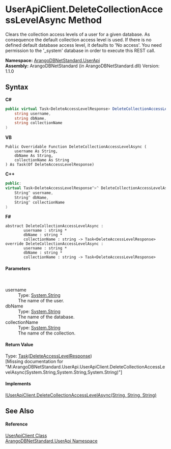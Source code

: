 # UserApiClient.DeleteCollectionAccessLevelAsync Method 
 

Clears the collection access levels of a user for a given database. As consequence the default collection access level is used. If there is no defined default database access level, it defaults to 'No access'. You need permission to the '_system' database in order to execute this REST call.

**Namespace:**&nbsp;<a href="a57cb14e-62d0-8e40-f4e2-560f8a8cd6e9">ArangoDBNetStandard.UserApi</a><br />**Assembly:**&nbsp;ArangoDBNetStandard (in ArangoDBNetStandard.dll) Version: 1.1.0

## Syntax

**C#**<br />
``` C#
public virtual Task<DeleteAccessLevelResponse> DeleteCollectionAccessLevelAsync(
	string username,
	string dbName,
	string collectionName
)
```

**VB**<br />
``` VB
Public Overridable Function DeleteCollectionAccessLevelAsync ( 
	username As String,
	dbName As String,
	collectionName As String
) As Task(Of DeleteAccessLevelResponse)
```

**C++**<br />
``` C++
public:
virtual Task<DeleteAccessLevelResponse^>^ DeleteCollectionAccessLevelAsync(
	String^ username, 
	String^ dbName, 
	String^ collectionName
)
```

**F#**<br />
``` F#
abstract DeleteCollectionAccessLevelAsync : 
        username : string * 
        dbName : string * 
        collectionName : string -> Task<DeleteAccessLevelResponse> 
override DeleteCollectionAccessLevelAsync : 
        username : string * 
        dbName : string * 
        collectionName : string -> Task<DeleteAccessLevelResponse> 
```


#### Parameters
&nbsp;<dl><dt>username</dt><dd>Type: <a href="https://docs.microsoft.com/dotnet/api/system.string" target="_blank" rel="noopener noreferrer">System.String</a><br />The name of the user.</dd><dt>dbName</dt><dd>Type: <a href="https://docs.microsoft.com/dotnet/api/system.string" target="_blank" rel="noopener noreferrer">System.String</a><br />The name of the database.</dd><dt>collectionName</dt><dd>Type: <a href="https://docs.microsoft.com/dotnet/api/system.string" target="_blank" rel="noopener noreferrer">System.String</a><br />The name of the collection.</dd></dl>

#### Return Value
Type: <a href="https://docs.microsoft.com/dotnet/api/system.threading.tasks.task-1" target="_blank" rel="noopener noreferrer">Task</a>(<a href="68062b0c-edbd-c1a6-36d1-03c0dc0bd80f">DeleteAccessLevelResponse</a>)<br />\[Missing <returns> documentation for "M:ArangoDBNetStandard.UserApi.UserApiClient.DeleteCollectionAccessLevelAsync(System.String,System.String,System.String)"\]

#### Implements
<a href="ed3b12d6-cf12-b21d-6a54-35bd4d8943a7">IUserApiClient.DeleteCollectionAccessLevelAsync(String, String, String)</a><br />

## See Also


#### Reference
<a href="f54e6b38-3de3-781d-5641-dfc7e1ee3ab4">UserApiClient Class</a><br /><a href="a57cb14e-62d0-8e40-f4e2-560f8a8cd6e9">ArangoDBNetStandard.UserApi Namespace</a><br />